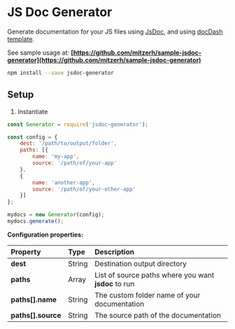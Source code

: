 # JS Doc Generator

Generate documentation for your JS files using [JsDoc](https://www.npmjs.com/package/jsdoc), and using [docDash template](https://www.npmjs.com/package/docdash).

See sample usage at: **[https://github.com/mitzerh/sample-jsdoc-generator](https://github.com/mitzerh/sample-jsdoc-generator)**

```bash
npm install --save jsdoc-generator
```

## Setup

1. Instantiate

```js
const Generator = require('jsdoc-generator');

const config = {
	dest: '/path/to/output/folder',
    paths: [{
		name: 'my-app',
		source: '/path/of/your-app'
	},
	{
		name: 'another-app',
		source: '/path/of/your-other-app'
	}]
};

mydocs = new Generator(config);
mydocs.generate();
```

**Configuration properties:**

| Property | Type | Description |
|:---------|:-----|:------------|
| **dest** | String | Destination output directory |
| **paths** | Array | List of source paths where you want **jsdoc** to run |
| **paths[].name** | String | The custom folder name of your documentation |
| **paths[].source** | String | The source path of the documentation |

